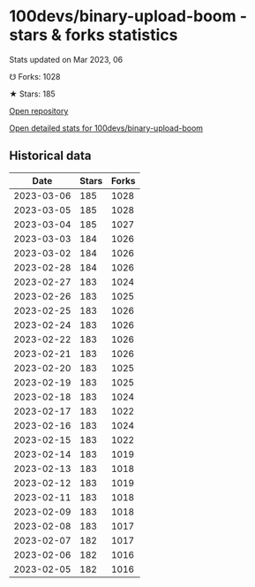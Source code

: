 # 100devs/binary-upload-boom - stars & forks statistics

Stats updated on Mar 2023, 06

☋ Forks: 1028

★ Stars: 185

[Open repository](https://github.com/100devs/binary-upload-boom)

[Open detailed stats for 100devs/binary-upload-boom](https://reviewgithub.com/rep/100devs/binary-upload-boom)

## Historical data
| Date | Stars | Forks |
|------|-------|-------|
| 2023-03-06 | 185 | 1028 | 
| 2023-03-05 | 185 | 1028 | 
| 2023-03-04 | 185 | 1027 | 
| 2023-03-03 | 184 | 1026 | 
| 2023-03-02 | 184 | 1026 | 
| 2023-02-28 | 184 | 1026 | 
| 2023-02-27 | 183 | 1024 | 
| 2023-02-26 | 183 | 1025 | 
| 2023-02-25 | 183 | 1026 | 
| 2023-02-24 | 183 | 1026 | 
| 2023-02-22 | 183 | 1026 | 
| 2023-02-21 | 183 | 1026 | 
| 2023-02-20 | 183 | 1025 | 
| 2023-02-19 | 183 | 1025 | 
| 2023-02-18 | 183 | 1024 | 
| 2023-02-17 | 183 | 1022 | 
| 2023-02-16 | 183 | 1024 | 
| 2023-02-15 | 183 | 1022 | 
| 2023-02-14 | 183 | 1019 | 
| 2023-02-13 | 183 | 1018 | 
| 2023-02-12 | 183 | 1019 | 
| 2023-02-11 | 183 | 1018 | 
| 2023-02-09 | 183 | 1018 | 
| 2023-02-08 | 183 | 1017 | 
| 2023-02-07 | 182 | 1017 | 
| 2023-02-06 | 182 | 1016 | 
| 2023-02-05 | 182 | 1016 | 

